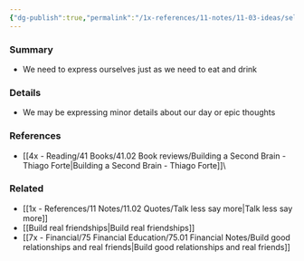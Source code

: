 ```yaml
---
{"dg-publish":true,"permalink":"/1x-references/11-notes/11-03-ideas/self-expression-is-a-vital-human-need/","title":"Self-expression is a vital human need","created":"2024-02-14T20:18:24.401+03:00","updated":"2024-02-14T20:18:24.401+03:00"}
---
```



### Summary
- We need to express ourselves just as we need to eat and drink

### Details
- We may be expressing minor details about our day or epic thoughts

### References
- [[4x - Reading/41 Books/41.02 Book reviews/Building a Second Brain - Thiago Forte\|Building a Second Brain - Thiago Forte]]\

### Related
- [[1x - References/11 Notes/11.02 Quotes/Talk less say more\|Talk less say more]]
- [[Build real friendships\|Build real friendships]]
- [[7x - Financial/75 Financial Education/75.01 Financial Notes/Build good relationships and real friends\|Build good relationships and real friends]]